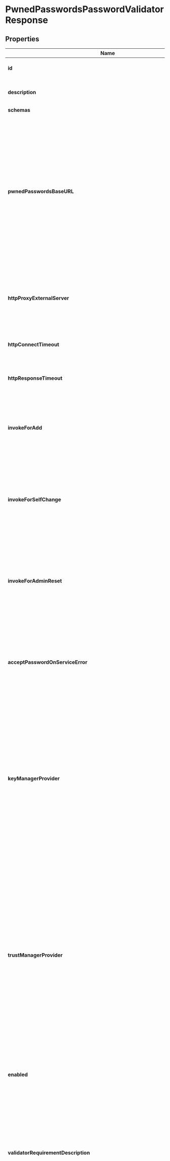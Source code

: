 

# PwnedPasswordsPasswordValidatorResponse


## Properties

| Name | Type | Description | Notes |
|------------ | ------------- | ------------- | -------------|
|**id** | **String** | Name of the Password Validator |  |
|**description** | **String** | A description for this Password Validator |  [optional] |
|**schemas** | **List&lt;EnumpwnedPasswordsPasswordValidatorSchemaUrn&gt;** |  |  |
|**pwnedPasswordsBaseURL** | **String** | The base URL for requests used to interact with the Pwned Passwords service. The first five characters of the hexadecimal representation of the unsalted SHA-1 digest of a proposed password will be appended to this base URL to construct the HTTP GET request used to obtain information about potential matches. |  |
|**httpProxyExternalServer** | **String** | A reference to an HTTP proxy server that should be used for requests sent to the Pwned Passwords service. |  [optional] |
|**httpConnectTimeout** | **String** | The maximum length of time to wait to obtain an HTTP connection. |  [optional] |
|**httpResponseTimeout** | **String** | The maximum length of time to wait for a response to an HTTP request. |  [optional] |
|**invokeForAdd** | **Boolean** | Indicates whether this password validator should be used to validate clear-text passwords provided in LDAP add requests. |  |
|**invokeForSelfChange** | **Boolean** | Indicates whether this password validator should be used to validate clear-text passwords provided by an end user in the course of changing their own password. |  |
|**invokeForAdminReset** | **Boolean** | Indicates whether this password validator should be used to validate clear-text passwords provided by administrators when changing the password for another user. |  |
|**acceptPasswordOnServiceError** | **Boolean** | Indicates whether to accept the proposed password if an error occurs while attempting to interact with the Pwned Passwords service. |  |
|**keyManagerProvider** | **String** | Specifies which key manager provider should be used to obtain a client certificate to present to the validation server when performing HTTPS communication. This may be left undefined if communication will not be secured with HTTPS, or if there is no need to present a client certificate to the validation service. |  [optional] |
|**trustManagerProvider** | **String** | Specifies which trust manager provider should be used to determine whether to trust the certificate presented by the server when performing HTTPS communication. This may be left undefined if HTTPS communication is not needed, or if the validation service presents a certificate that is trusted by the default JVM configuration (which should be the case for the Pwned Password servers). |  [optional] |
|**enabled** | **Boolean** | Indicates whether the password validator is enabled for use. |  |
|**validatorRequirementDescription** | **String** | Specifies a message that can be used to describe the requirements imposed by this password validator to end users. If a value is provided for this property, then it will override any description that may have otherwise been generated by the validator. |  [optional] |
|**validatorFailureMessage** | **String** | Specifies a message that may be provided to the end user in the event that a proposed password is rejected by this validator. If a value is provided for this property, then it will override any failure message that may have otherwise been generated by the validator. |  [optional] |
|**meta** | [**MetaMeta**](MetaMeta.md) |  |  [optional] |
|**urnColonPingidentityColonSchemasColonConfigurationColonMessagesColon20** | [**MetaUrnPingidentitySchemasConfigurationMessages20**](MetaUrnPingidentitySchemasConfigurationMessages20.md) |  |  [optional] |



